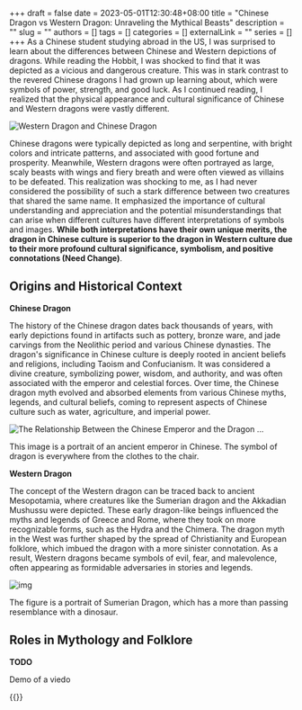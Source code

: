 +++
draft = false
date = 2023-05-01T12:30:48+08:00
title = "Chinese Dragon vs Western Dragon: Unraveling the Mythical Beasts"
description = ""
slug = ""
authors = []
tags = []
categories = []
externalLink = ""
series = []
+++
As a Chinese student studying abroad in the US, I was surprised to learn about the differences between Chinese and Western depictions of dragons. While reading the Hobbit, I was shocked to find that it was depicted as a vicious and dangerous creature. This was in stark contrast to the revered Chinese dragons I had grown up learning about, which were symbols of power, strength, and good luck. As I continued reading, I realized that the physical appearance and cultural significance of Chinese and Western dragons were vastly different. 

![Western Dragon and Chinese Dragon](https://raw.githubusercontent.com/baboonSTW/Blog-img/main/202305010053237.jpeg)

Chinese dragons were typically depicted as long and serpentine, with bright colors and intricate patterns, and associated with good fortune and prosperity. Meanwhile, Western dragons were often portrayed as large, scaly beasts with wings and fiery breath and were often viewed as villains to be defeated. This realization was shocking to me, as I had never considered the possibility of such a stark difference between two creatures that shared the same name. It emphasized the importance of cultural understanding and appreciation and the potential misunderstandings that can arise when different cultures have different interpretations of symbols and images. **While both interpretations have their own unique merits, the dragon in Chinese culture is superior to the dragon in Western culture due to their more profound cultural significance, symbolism, and positive connotations (Need Change)**. 

## Origins and Historical Context

**Chinese Dragon**

The history of the Chinese dragon dates back thousands of years, with early depictions found in artifacts such as pottery, bronze ware, and jade carvings from the Neolithic period and various Chinese dynasties. The dragon's significance in Chinese culture is deeply rooted in ancient beliefs and religions, including Taoism and Confucianism. It was considered a divine creature, symbolizing power, wisdom, and authority, and was often associated with the emperor and celestial forces. Over time, the Chinese dragon myth evolved and absorbed elements from various Chinese myths, legends, and cultural beliefs, coming to represent aspects of Chinese culture such as water, agriculture, and imperial power.

![The Relationship Between the Chinese Emperor and the Dragon ...](https://raw.githubusercontent.com/baboonSTW/Blog-img/main/202305010101889.jpeg)

This image is a portrait of an ancient emperor in Chinese. The symbol of dragon is everywhere from the clothes to the chair. 

**Western Dragon**

The concept of the Western dragon can be traced back to ancient Mesopotamia, where creatures like the Sumerian dragon and the Akkadian Mushussu were depicted. These early dragon-like beings influenced the myths and legends of Greece and Rome, where they took on more recognizable forms, such as the Hydra and the Chimera. The dragon myth in the West was further shaped by the spread of Christianity and European folklore, which imbued the dragon with a more sinister connotation. As a result, Western dragons became symbols of evil, fear, and malevolence, often appearing as formidable adversaries in stories and legends.

![img](https://raw.githubusercontent.com/baboonSTW/Blog-img/main/202305010106216.jpeg)

The figure is a portrait of Sumerian Dragon, which has a more than passing resemblance with a dinosaur. 

## Roles in Mythology and Folklore

**TODO**

Demo of a viedo

{{<youtube QVifBgyq0zs>}}

